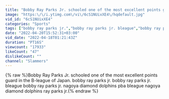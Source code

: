 ```yaml
---
title: "Bobby Ray Parks Jr. schooled one of the most excellent points guard in the B-league of Japan."
image: "https:\/\/i.ytimg.com\/vi\/6cS1NUixXE4\/hqdefault.jpg"
vid_id: "6cS1NUixXE4"
categories: "Sports"
tags: ["bobby ray parks jr.","bobby ray parks jr. bleague","bobby ray parks jr. nagoya diamond dolphins"]
date: "2022-04-20T15:52:31+03:00"
vid_date: "2022-04-18T01:21:43Z"
duration: "PT16S"
viewcount: "17933"
likeCount: "47"
dislikeCount: ""
channel: "Slammers"
---
```

{% raw %}Bobby Ray Parks Jr. schooled one of the most excellent points guard in the B-league of Japan. bobby ray parks jr. bobby ray parks jr. bleague bobby ray parks jr. nagoya diamond dolphins pba bleague nagoya diamond dolphins ray parks jr.{% endraw %}
